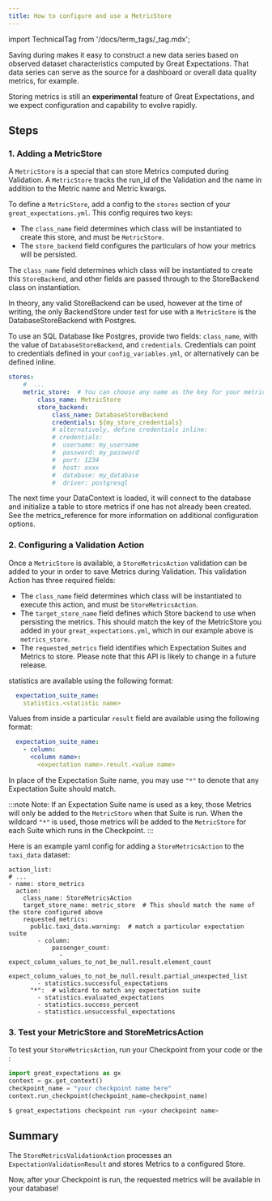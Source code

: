 ```yaml
---
title: How to configure and use a MetricStore
---
```

import TechnicalTag from '/docs/term_tags/_tag.mdx';

Saving <TechnicalTag tag="metric" text="Metrics" /> during <TechnicalTag tag="validation" text="Validation" /> makes it easy to construct a new data series based on observed dataset characteristics computed by Great Expectations. That data series can serve as the source for a dashboard or overall data quality metrics, for example.

Storing metrics is still an **experimental** feature of Great Expectations, and we expect configuration and capability to evolve rapidly.

## Steps

### 1. Adding a MetricStore

A `MetricStore` is a special <TechnicalTag tag="store" text="Store" /> that can store Metrics computed during Validation. A `MetricStore` tracks the run_id of the Validation and the <TechnicalTag tag="expectation_suite" text="Expectation Suite" /> name in addition to the Metric name and Metric kwargs.

To define a `MetricStore`, add a <TechnicalTag tag="metric_store" text="Metric Store" /> config to the `stores` section of your `great_expectations.yml`.
This config requires two keys:

- The `class_name` field determines which class will be instantiated to create this store, and must be `MetricStore`.
- The `store_backend` field configures the particulars of how your metrics will be persisted. 

The `class_name` field determines which class will be instantiated to create this `StoreBackend`, and other fields are passed through to the StoreBackend class on instantiation.
  
In theory, any valid StoreBackend can be used, however at the time of writing, the only BackendStore under test for use with a `MetricStore` is the DatabaseStoreBackend with Postgres.

To use an SQL Database like Postgres, provide two fields: `class_name`, with the value of `DatabaseStoreBackend`, and `credentials`. Credentials can point to credentials defined in your `config_variables.yml`, or alternatively can be defined inline.

```yaml
stores:
    #  ...
    metric_store:  # You can choose any name as the key for your metric store
        class_name: MetricStore
        store_backend:
            class_name: DatabaseStoreBackend
            credentials: ${my_store_credentials}
            # alternatively, define credentials inline:
            # credentials:
            #  username: my_username
            #  password: my_password
            #  port: 1234
            #  host: xxxx
            #  database: my_database
            #  driver: postgresql
```

The next time your DataContext is loaded, it will connect to the database and initialize a table to store metrics if
one has not already been created. See the metrics_reference for more information on additional configuration
options.

### 2. Configuring a Validation Action

Once a `MetricStore` is available, a `StoreMetricsAction` validation <TechnicalTag tag="action" text="Action" /> can be added to your <TechnicalTag tag="checkpoint" text="Checkpoint" /> in order to save Metrics during Validation. This validation Action has three required fields:

- The `class_name` field determines which class will be instantiated to execute this action, and must be `StoreMetricsAction`.
- The `target_store_name` field defines which Store backend to use when persisting the metrics. This should match the key of the MetricStore you added in your `great_expectations.yml`, which in our example above is `metrics_store`.
- The `requested_metrics` field identifies which Expectation Suites and Metrics to store. Please note that this API is likely to change in a future release.
  
<TechnicalTag tag="validation_result" text="Validation Result" /> statistics are available using the following format:

```yaml
  expectation_suite_name:
    statistics.<statistic name>
```

Values from inside a particular <TechnicalTag tag="expectation" text="Expectation's" /> `result` field are available using the following format:

```yaml
  expectation_suite_name:
    - column:
      <column name>:
        <expectation name>.result.<value name>
```

In place of the Expectation Suite name, you may use `"*"` to denote that any Expectation Suite should match. 

:::note Note:
If an Expectation Suite name is used as a key, those Metrics will only be added to the `MetricStore` when that Suite is run.
When the wildcard `"*"` is used, those metrics will be added to the `MetricStore` for each Suite which runs in the Checkpoint.
:::

Here is an example yaml config for adding a `StoreMetricsAction` to the `taxi_data` dataset:

```
action_list:
# ...
- name: store_metrics
  action:
    class_name: StoreMetricsAction
    target_store_name: metric_store  # This should match the name of the store configured above
    requested_metrics:
      public.taxi_data.warning:  # match a particular expectation suite
        - column:
            passenger_count:
              - expect_column_values_to_not_be_null.result.element_count
              - expect_column_values_to_not_be_null.result.partial_unexpected_list
        - statistics.successful_expectations
      "*":  # wildcard to match any expectation suite
        - statistics.evaluated_expectations
        - statistics.success_percent
        - statistics.unsuccessful_expectations
```

### 3. Test your MetricStore and StoreMetricsAction

To test your `StoreMetricsAction`, run your Checkpoint from your code or the <TechnicalTag tag="cli" text="CLI" />:

```python
import great_expectations as gx
context = gx.get_context()
checkpoint_name = "your checkpoint name here"
context.run_checkpoint(checkpoint_name=checkpoint_name)
```

```bash
$ great_expectations checkpoint run <your checkpoint name>
```

## Summary

The `StoreMetricsValidationAction` processes an `ExpectationValidationResult` and stores Metrics to a configured Store.

Now, after your Checkpoint is run, the requested metrics will be available in your database!